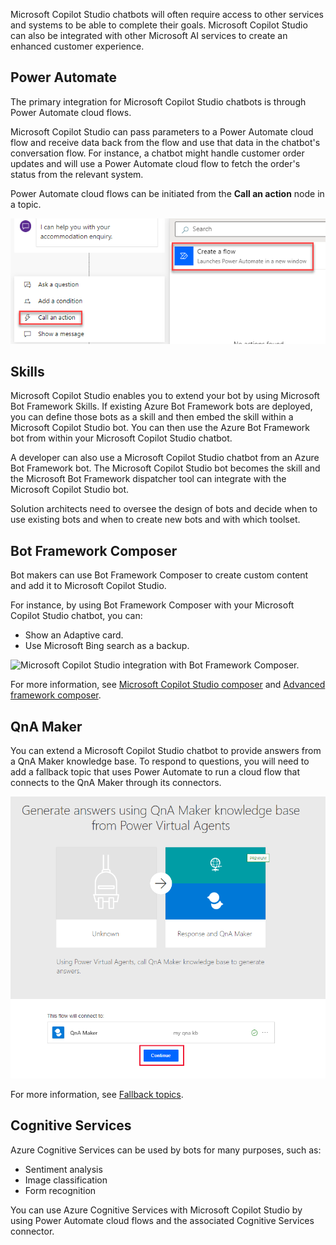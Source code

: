 Microsoft Copilot Studio chatbots will often require access to other services and systems to be able to complete their goals. Microsoft Copilot Studio can also be integrated with other Microsoft AI services to create an enhanced customer experience.

## Power Automate

The primary integration for Microsoft Copilot Studio chatbots is through Power Automate cloud flows.

Microsoft Copilot Studio can pass parameters to a Power Automate cloud flow and receive data back from the flow and use that data in the chatbot's conversation flow. For instance, a chatbot might handle customer order updates and will use a Power Automate cloud flow to fetch the order's status from the relevant system.

Power Automate cloud flows can be initiated from the **Call an action** node in a topic.

![Microsoft Copilot Studio Power Automate action.](../media/5-pva-action-flow.png)

## Skills

Microsoft Copilot Studio enables you to extend your bot by using Microsoft Bot Framework Skills. If existing Azure Bot Framework bots are deployed, you can define those bots as a skill and then embed the skill within a Microsoft Copilot Studio bot. You can then use the Azure Bot Framework bot from within your Microsoft Copilot Studio chatbot.

A developer can also use a Microsoft Copilot Studio chatbot from an Azure Bot Framework bot. The Microsoft Copilot Studio bot becomes the skill and the Microsoft Bot Framework dispatcher tool can integrate with the Microsoft Copilot Studio bot.

Solution architects need to oversee the design of bots and decide when to use existing bots and when to create new bots and with which toolset.

## Bot Framework Composer

Bot makers can use Bot Framework Composer to create custom content and add it to Microsoft Copilot Studio.

For instance, by using Bot Framework Composer with your Microsoft Copilot Studio chatbot, you can:

- Show an Adaptive card.
- Use Microsoft Bing search as a backup.

![Microsoft Copilot Studio integration with Bot Framework Composer.](../media/5-pva-composer-integration.gif)

For more information, see [Microsoft Copilot Studio composer](/composer/pva/overview-composer-pva/?azure-portal=true) and [Advanced framework composer](/power-virtual-agents/advanced-bot-framework-composer/?azure-portal=true).

## QnA Maker

You can extend a Microsoft Copilot Studio chatbot to provide answers from a QnA Maker knowledge base. To respond to questions, you will need to add a fallback topic that uses Power Automate to run a cloud flow that connects to the QnA Maker through its connectors.

![Microsoft Copilot Studio integration with QnA Maker.](../media/5-power-automate-qna-flow-template.png)

For more information, see [Fallback topics](/azure/cognitive-services/qnamaker/tutorials/integrate-with-power-virtual-assistant-fallback-topic/?azure-portal=true).

## Cognitive Services

Azure Cognitive Services can be used by bots for many purposes, such as:

- Sentiment analysis
- Image classification
- Form recognition

You can use Azure Cognitive Services with Microsoft Copilot Studio by using Power Automate cloud flows and the associated Cognitive Services connector.
